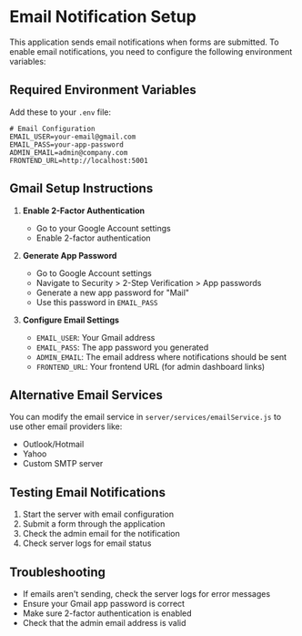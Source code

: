 # Email Notification Setup

This application sends email notifications when forms are submitted. To enable email notifications, you need to configure the following environment variables:

## Required Environment Variables

Add these to your `.env` file:

```env
# Email Configuration
EMAIL_USER=your-email@gmail.com
EMAIL_PASS=your-app-password
ADMIN_EMAIL=admin@company.com
FRONTEND_URL=http://localhost:5001
```

## Gmail Setup Instructions

1. **Enable 2-Factor Authentication**
   - Go to your Google Account settings
   - Enable 2-factor authentication

2. **Generate App Password**
   - Go to Google Account settings
   - Navigate to Security > 2-Step Verification > App passwords
   - Generate a new app password for "Mail"
   - Use this password in `EMAIL_PASS`

3. **Configure Email Settings**
   - `EMAIL_USER`: Your Gmail address
   - `EMAIL_PASS`: The app password you generated
   - `ADMIN_EMAIL`: The email address where notifications should be sent
   - `FRONTEND_URL`: Your frontend URL (for admin dashboard links)

## Alternative Email Services

You can modify the email service in `server/services/emailService.js` to use other email providers like:
- Outlook/Hotmail
- Yahoo
- Custom SMTP server

## Testing Email Notifications

1. Start the server with email configuration
2. Submit a form through the application
3. Check the admin email for the notification
4. Check server logs for email status

## Troubleshooting

- If emails aren't sending, check the server logs for error messages
- Ensure your Gmail app password is correct
- Make sure 2-factor authentication is enabled
- Check that the admin email address is valid
